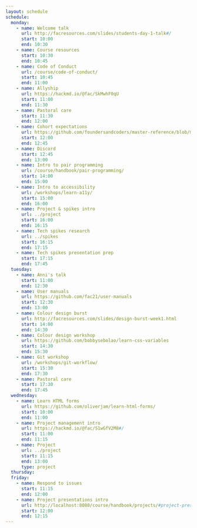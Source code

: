 ```yaml
---
layout: schedule
schedule:
  monday:
    - name: Welcome talk
      url: http://facresources.com/slides/students-day-1-talk#/
      start: 10:00
      end: 10:30
    - name: Course resources
      start: 10:30
      end: 10:45
    - name: Code of Conduct
      url: /course/code-of-conduct/
      start: 10:45
      end: 11:00
    - name: Allyship
      url: https://hackmd.io/@fac/SkMwhF0qU
      start: 11:00
      end: 11:30
    - name: Pastoral care
      start: 11:30
      end: 12:00
    - name: Cohort expectations
      url: https://github.com/foundersandcoders/master-reference/blob/master/coursebook/week-1/cohort-code-of-conduct.md
      start: 12:00
      end: 12:45
    - name: Discord
      start: 12:45
      end: 13:00
    - name: Intro to pair programming
      url: /course/handbook/pair-programming/
      start: 14:00
      end: 15:00
    - name: Intro to accessibility
      url: /workshops/learn-a11y/
      start: 15:00
      end: 16:00
    - name: Project & spikes intro
      url: ../project
      start: 16:00
      end: 16:15
    - name: Tech spikes research
      url: ../spikes
      start: 16:15
      end: 17:15
    - name: Tech spikes presentation prep
      start: 17:15
      end: 17:45
  tuesday:
    - name: Anni's talk
      start: 11:00
      end: 12:30
    - name: User manuals
      url: https://github.com/fac21/user-manuals
      start: 12:30
      end: 13:00
    - name: Colour design burst
      url: http://facresources.com/slides/design-burst-week1.html
      start: 14:00
      end: 14:30
    - name: Colour design workshop
      url: https://github.com/bobbysebolao/learn-css-variables
      start: 14:30
      end: 15:30
    - name: Git workshop
      url: /workshops/git-workflow/
      start: 15:30
      end: 17:30
    - name: Pastoral care
      start: 17:30
      end: 17:45
  wednesday:
    - name: Learn HTML forms
      url: https://github.com/oliverjam/learn-html-forms/
      start: 10:00
      end: 11:00
    - name: Project management intro
      url: https://hackmd.io/@fac/S1wGfV2M8#/
      start: 11:00
      end: 11:15
    - name: Project
      url: ../project
      start: 11:15
      end: 13:00
      type: project
  thursday:
  friday:
    - name: Respond to issues
      start: 11:15
      end: 12:00
    - name: Project presentations intro
      url: http://localhost:8080/course/handbook/projects/#project-presentation
      start: 12:00
      end: 12:15
---
```


